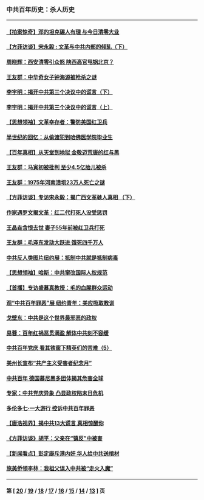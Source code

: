 ### 中共百年历史：杀人历史
---
#### [【拍案惊奇】邓的坦克碾人有理 与今日清零大业](../../pages/nf1176106/n13729574.md?07030430) 
#### [【方菲访谈】宋永毅 : 文革与中共内部的倾轧（下）](../../pages/nf1176106/n13486836.md?07030430) 
#### [周晓辉：西安清零引众怒 陕西高官甩锅北京？](../../pages/nf1176106/n13484627.md?07030430) 
#### [王友群：中华奇女子钟海源被枪杀之谜](../../pages/nf1176106/n13430555.md?07030430) 
#### [李宇明：揭开中共第三个决议中的谎言（下）](../../pages/nf1176106/n13389389.md?07030430) 
#### [李宇明：揭开中共第三个决议中的谎言（上）](../../pages/nf1176106/n13388697.md?07030430) 
#### [【思想领袖】文革幸存者：警防美国红卫兵](../../pages/nf1176106/n13339289.md?07030430) 
#### [半世纪的回忆：从偷渡犯到哈佛医学院毕业生](../../pages/nf1176106/n13345328.md?07030430) 
#### [【百年真相】从天堂到地狱 金敬迈荒唐的红与黑](../../pages/nf1176106/n13336995.md?07030430) 
#### [王友群：马寅初被批判 至少4.5亿胎儿被杀](../../pages/nf1176106/n13260313.md?07030430) 
#### [王友群：1975年河南溃坝23万人死亡之谜](../../pages/nf1176106/n13231576.md?07030430) 
#### [【方菲访谈】专访宋永毅：揭广西文革骇人真相 （下）](../../pages/nf1176106/n13209074.md?07030430) 
#### [作家遇罗文揭文革：红二代打死人没受惩罚](../../pages/nf1176106/n13205254.md?07030430) 
#### [王晶垚含恨去世 妻子55年前被红卫兵打死](../../pages/nf1176106/n13203590.md?07030430) 
#### [王友群：毛泽东发动大跃进 饿死四千万人](../../pages/nf1176106/n13177158.md?07030430) 
#### [中共反人类图片纽约展：抵制中共就是抵制病毒](../../pages/nf1176106/n13115371.md?07030430) 
#### [【思想领袖】哈斯：中共窜改国际人权规范](../../pages/nf1176106/n13053647.md?07030430) 
#### [【首播】专访盛慕真教授：毛的血腥群众运动](../../pages/nf1176106/n13091782.md?07030430) 
#### [观“中共百年罪恶”展 纽约青年：美应吸取教训](../../pages/nf1176106/n13085246.md?07030430) 
#### [戈壁东：中共是这个世界最邪恶的政权](../../pages/nf1176106/n13085641.md?07030430) 
#### [易蓉：百年红祸恶贯满盈 解体中共刻不容缓](../../pages/nf1176106/n13084455.md?07030430) 
#### [中共百年党庆 看其铁窗下精英们的苦难（5）](../../pages/nf1176106/n13076766.md?07030430) 
#### [美州长宣布“共产主义受害者纪念月”](../../pages/nf1176106/n13074024.md?07030430) 
#### [中共百年 德国慕尼黑多团体揭其危害全球](../../pages/nf1176106/n13068873.md?07030430) 
#### [专家：中共党庆异象 凸显政权陷末日危机](../../pages/nf1176106/n13067084.md?07030430) 
#### [多伦多七·一大游行 控诉中共百年罪恶](../../pages/nf1176106/n13062043.md?07030430) 
#### [【唐浩视界】揭中共13大谎言 真相惊醒你](../../pages/nf1176106/n13065208.md?07030430) 
#### [《方菲访谈》胡平：父亲在“镇反”中被害](../../pages/nf1176106/n13064114.md?07030430) 
#### [【新闻看点】彭定康斥港内奸 华人给中共送棺材](../../pages/nf1176106/n13064230.md?07030430) 
#### [旅美侨领李林：我祖父误入中共被“走火入魔”](../../pages/nf1176106/n13062777.md?07030430) 

---
#### 第 [ [20](./20.md?07030430) / [19](./19.md?07030430) / [18](./18.md?07030430) / [17](./17.md?07030430) / [16](./16.md?07030430) / [15](./15.md?07030430) / [14](./14.md?07030430) / [13](./13.md?07030430) ] 页
